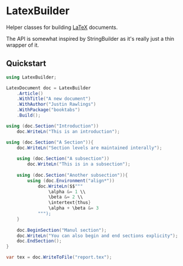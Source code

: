 ﻿# LatexBuilder

Helper classes for building [LaTeX](https://www.latex-project.org/) documents.

The API is somewhat inspired by StringBuilder as it's really just a thin wrapper of it.


## Quickstart

```csharp
using LatexBuilder;

LatexDocument doc = LatexBuilder
    .Article()
    .WithTitle("A new document")
    .WithAuthor("Justin Rawlings")
    .WithPackage("booktabs")
    .Build();

using (doc.Section("Introduction"))
    doc.WriteLn("This is an introduction");

using (doc.Section("A Section")){
    doc.WriteLn("Section levels are maintained interally");
    
    using (doc.Section("A subsection"))
        doc.WriteLn("This is in a subsection");
    
    using (doc.Section("Another subsection")){
        using (doc.Environment("align*"))
            doc.WriteLn($$"""
                \alpha &= 1 \\
                \beta &= 2 \\
                \intertext{thus}
                \alpha + \beta &= 3
            """);
    }
    
    doc.BeginSection("Manul section");
    doc.WriteLn("You can also begin and end sections explicity");
    doc.EndSection();    
}

var tex = doc.WriteToFile("report.tex");
```